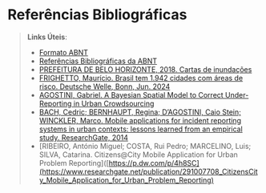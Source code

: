# Referências Bibliográficas

> **Links Úteis**:
> - [Formato ABNT](https://www.normastecnicas.com/abnt/)
> - [Referências Bibliográficas da ABNT](https://comunidade.rockcontent.com/referencia-bibliografica-abnt/)
> - [PREFEITURA DE BELO HORIZONTE, 2018. Cartas de inundações](https://prefeitura.pbh.gov.br/obras-e-infraestrutura/informacoes/diretoria-de-gestao-de-aguas-urbanas/cartas-de-inundacoes)
> - [FRIGHETTO, Maurício. Brasil tem 1.942 cidades com áreas de risco. Deutsche Welle, Bonn, Jun. 2024](https://p.dw.com/p/4h8SC)
> - [AGOSTINI, Gabriel. A Bayesian Spatial Model to Correct Under-Reporting in Urban Crowdsourcing](https://arxiv.org/abs/2312.11754)
> - [BACH, Cedric; BERNHAUPT, Regina; D’AGOSTINI, Caio Stein; WINCKLER, Marco. Mobile applications for incident reporting systems in urban contexts: lessons learned from an empirical study. ResearchGate, 2014](https://www.researchgate.net/publication/262398198_Mobile_applications_for_incident_reporting_systems_in_urban_contexts_Lessons_learned_from_an_empirical_study)
> - [RIBEIRO, António Miguel; COSTA, Rui Pedro; MARCELINO, Luis; SILVA, Catarina. Citizens@City Mobile Application for Urban Problem Reporting]([https://p.dw.com/p/4h8SC](https://www.researchgate.net/publication/291007708_CitizensCity_Mobile_Application_for_Urban_Problem_Reporting)
